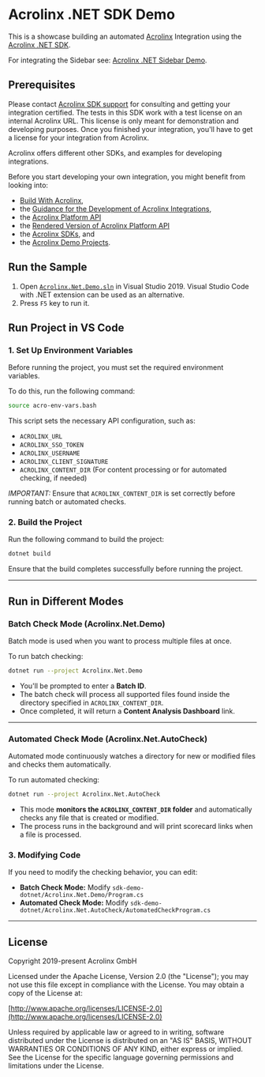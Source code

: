 # Acrolinx .NET SDK Demo

This is a showcase building an automated [Acrolinx](https://www.acrolinx.com/) Integration using the [Acrolinx .NET SDK](https://github.com/acrolinx/sdk-dotnet).

For integrating the Sidebar see: [Acrolinx .NET Sidebar Demo](https://github.com/acrolinx/acrolinx-sidebar-demo-dotnet).

## Prerequisites

Please contact [Acrolinx SDK support](https://github.com/acrolinx/acrolinx-coding-guidance/blob/master/topics/sdk-support.md)
for consulting and getting your integration certified.
The tests in this SDK work with a test license on an internal Acrolinx URL.
This license is only meant for demonstration and developing purposes.
Once you finished your integration, you'll have to get a license for your integration from Acrolinx.

Acrolinx offers different other SDKs, and examples for developing integrations.

Before you start developing your own integration, you might benefit from looking into:

* [Build With Acrolinx](https://support.acrolinx.com/hc/en-us/categories/10209837818770-Build-With-Acrolinx),
* the [Guidance for the Development of Acrolinx Integrations](https://github.com/acrolinx/acrolinx-coding-guidance),
* the [Acrolinx Platform API](https://github.com/acrolinx/platform-api)
* the [Rendered Version of Acrolinx Platform API](https://acrolinxapi.docs.apiary.io/#)
* the [Acrolinx SDKs](https://github.com/acrolinx?q=sdk), and
* the [Acrolinx Demo Projects](https://github.com/acrolinx?q=demo).

## Run the Sample

1. Open [`Acrolinx.Net.Demo.sln`](Acrolinx.Net.Demo.sln) in Visual Studio 2019.
   Visual Studio Code with .NET extension can be used as an alternative.
2. Press `F5` key to run it.

## Run Project in VS Code

### **1. Set Up Environment Variables**
Before running the project, you must set the required environment variables.

To do this, run the following command:
```bash
source acro-env-vars.bash
```
This script sets the necessary API configuration, such as:

- `ACROLINX_URL`
- `ACROLINX_SSO_TOKEN`
- `ACROLINX_USERNAME`
- `ACROLINX_CLIENT_SIGNATURE`
- `ACROLINX_CONTENT_DIR` (For content processing or for automated checking, if needed)

*IMPORTANT:* Ensure that `ACROLINX_CONTENT_DIR` is set correctly before running batch or automated checks.

### **2. Build the Project**
Run the following command to build the project:
```bash
dotnet build
```
Ensure that the build completes successfully before running the project.

---

## Run in Different Modes

### **Batch Check Mode (Acrolinx.Net.Demo)**
Batch mode is used when you want to process multiple files at once.

To run batch checking:
```bash
dotnet run --project Acrolinx.Net.Demo
```
- You'll be prompted to enter a **Batch ID**.
- The batch check will process all supported files found inside the directory specified in `ACROLINX_CONTENT_DIR`.
- Once completed, it will return a **Content Analysis Dashboard** link.

---

### **Automated Check Mode (Acrolinx.Net.AutoCheck)**
Automated mode continuously watches a directory for new or modified files and checks them automatically.

To run automated checking:
```bash
dotnet run --project Acrolinx.Net.AutoCheck
```
- This mode **monitors the `ACROLINX_CONTENT_DIR` folder** and automatically checks any file that is created or modified.
- The process runs in the background and will print scorecard links when a file is processed.

### **3. Modifying Code**
If you need to modify the checking behavior, you can edit:
- **Batch Check Mode:** Modify `sdk-demo-dotnet/Acrolinx.Net.Demo/Program.cs`
- **Automated Check Mode:** Modify `sdk-demo-dotnet/Acrolinx.Net.AutoCheck/AutomatedCheckProgram.cs`

---

## License

Copyright 2019-present Acrolinx GmbH

Licensed under the Apache License, Version 2.0 (the "License");
you may not use this file except in compliance with the License.
You may obtain a copy of the License at:

[http://www.apache.org/licenses/LICENSE-2.0](http://www.apache.org/licenses/LICENSE-2.0)

Unless required by applicable law or agreed to in writing, software
distributed under the License is distributed on an "AS IS" BASIS,
WITHOUT WARRANTIES OR CONDITIONS OF ANY KIND, either express or implied.
See the License for the specific language governing permissions and
limitations under the License.


